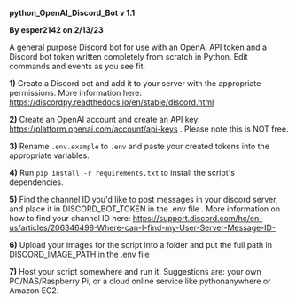 

**python_OpenAI_Discord_Bot v 1.1**

**By esper2142 on 2/13/23**



A general purpose Discord bot for use with an OpenAI API token and a Discord bot token written completely from scratch in Python. Edit commands and events as you see fit.


**1)** Create a Discord bot and add it to your server with the appropriate permissions. More information here: https://discordpy.readthedocs.io/en/stable/discord.html

**2)** Create an OpenAI account and create an API key: https://platform.openai.com/account/api-keys . Please note this is NOT free.

**3)** Rename `.env.example` to `.env` and paste your created tokens into the appropriate variables.

**4)** Run `pip install -r requirements.txt` to install the script's dependencies.

**5)** Find the channel ID you'd like to post messages in your discord server, and place it in DISCORD_BOT_TOKEN in the .env file . More information on how to find your channel ID here: https://support.discord.com/hc/en-us/articles/206346498-Where-can-I-find-my-User-Server-Message-ID-

**6)** Upload your images for the script into a folder and put the full path in DISCORD_IMAGE_PATH in the .env file

**7)** Host your script somewhere and run it. Suggestions are: your own PC/NAS/Raspberry Pi, or a cloud online service like pythonanywhere or Amazon EC2.
